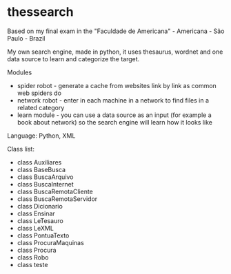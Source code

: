 thessearch
==========

Based on my final exam in the "Faculdade de Americana" - Americana - São Paulo - Brazil

My own search engine, made in python, it uses thesaurus, wordnet and one data source to learn and categorize the target.

Modules
 - spider robot	 - generate a cache from websites link by link as common web spiders do
 - network robot - enter in each machine in a network to find files in a related category
 - learn module	 - you can use a data source as an input (for example a book about network) so the search engine will learn how it looks like


Language: Python, XML


Class list:
 - class Auxiliares
 - class BaseBusca
 - class BuscaArquivo
 - class BuscaInternet
 - class BuscaRemotaCliente
 - class BuscaRemotaServidor
 - class Dicionario
 - class Ensinar
 - class LeTesauro
 - class LeXML
 - class PontuaTexto
 - class ProcuraMaquinas
 - class Procura
 - class Robo
 - class teste


